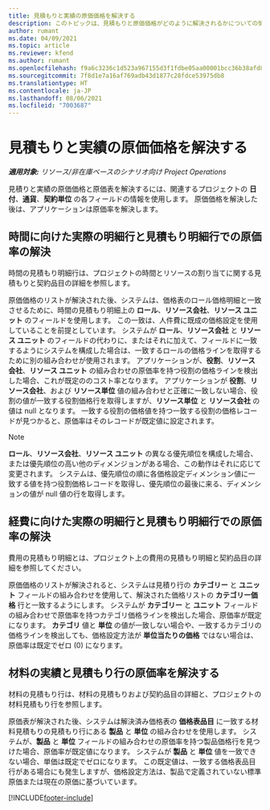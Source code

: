```yaml
---
title: 見積もりと実績の原価価格を解決する
description: このトピックは、見積もりと原価価格がどのように解決されるかについての情報を提供します。
author: rumant
ms.date: 04/09/2021
ms.topic: article
ms.reviewer: kfend
ms.author: rumant
ms.openlocfilehash: f9a6c3236c1d523a967155d3f1fdbe05aa00001bcc36b38afd86270c4cd1d7cc
ms.sourcegitcommit: 7f8d1e7a16af769adb43d1877c28fdce53975db8
ms.translationtype: HT
ms.contentlocale: ja-JP
ms.lasthandoff: 08/06/2021
ms.locfileid: "7003687"
---
```

# <a name="resolving-cost-prices-for-estimates-and-actuals"></a>見積もりと実績の原価価格を解決する

_**適用対象:** リソース/非在庫ベースのシナリオ向け Project Operations_

見積りと実績の原価価格と原価表を解決するには、関連するプロジェクトの **日付**、**通貨**、**契約単位** の各フィールドの情報を使用します。 原価価格を解決した後は、アプリケーションは原価率を解決します。

## <a name="resolving-cost-rates-on-actual-and-estimate-lines-for-time"></a>時間に向けた実際の明細行と見積もり明細行での原価率の解決

時間の見積もり明細行は、プロジェクトの時間とリソースの割り当てに関する見積もりと契約品目の詳細を参照します。

原価価格のリストが解決された後、システムは、価格表のロール価格明細と一致させるために、時間の見積もり明細上の **ロール**、**リソース会社**、**リソース ユニット** のフィールドを使用します。 この一致は、人件費に既成の価格設定を使用していることを前提としています。 システムが **ロール**、**リソース会社** と **リソース ユニット** のフィールドの代わりに、またはそれに加えて、フィールドに一致するようにシステムを構成した場合は、一致するロールの価格ラインを取得するために別の組み合わせが使用されます。 アプリケーションが、**役割**、**リソース会社**、**リソース ユニット** の組み合わせの原価率を持つ役割の価格ラインを検出した場合、これが既定ののコスト率となります。 アプリケーションが **役割**、**リソース会社**、および **リソース単位** 値の組み合わせと正確に一致しない場合、役割の値が一致する役割価格行を取得しますが、**リソース単位** と **リソース会社** の値は null となります。 一致する役割の価格値を持つ一致する役割の価格レコードが見つかると、原価率はそのレコードが既定値に設定されます。 

> [!NOTE]
> **ロール**、**リソース会社**、**リソース ユニット** の異なる優先順位を構成した場合、または優先順位の高い他のディメンジョンがある場合、この動作はそれに応じて変更されます。 システムは、優先順位の順に各価格設定ディメンション値に一致する値を持つ役割価格レコードを取得し、優先順位の最後に来る、ディメンションの値が null 値の行を取得します。

## <a name="resolving-cost-rates-on-actual-and-estimate-lines-for-expense"></a>経費に向けた実際の明細行と見積もり明細行での原価率の解決

費用の見積もり明細とは、プロジェクト上の費用の見積もり明細と契約品目の詳細を参照してください。

原価価格のリストが解決されると、システムは見積り行の **カテゴリー** と **ユニット** フィールドの組み合わせを使用して、解決された価格リストの **カテゴリー価格** 行と一致するようにします。 システムが **カテゴリー** と **ユニット** フィールドの組み合わせで原価率を持つカテゴリ価格ラインを検出した場合、原価率が既定になります。 **カテゴリ** 値と **単位** の値が一致しない場合や、一致するカテゴリの価格ラインを検出しても、価格設定方法が **単位当たりの価格** ではない場合は、原価率は既定でゼロ (0) になります。

## <a name="resolving-cost-rates-on-actual-and-estimate-lines-for-material"></a>材料の実績と見積もり行の原価率を解決する

材料の見積もり行は、材料の見積もりおよび契約品目の詳細と、プロジェクトの材料見積もり行を参照します。

原価表が解決された後、システムは解決済み価格表の **価格表品目** に一致する材料見積もりの見積もり行にある **製品** と **単位** の組み合わせを使用します。 システムが、**製品** と **単位** フィールドの組み合わせの原価率を持つ製品価格行を見つけた場合、原価率が既定値になります。 システムが **製品** と **単位** 値を一致できない場合、単価は既定でゼロになります。 この既定値は、一致する価格表品目行がある場合にも発生しますが、価格設定方法は、製品で定義されていない標準原価または現在の原価に基づいています。

[!INCLUDE[footer-include](../includes/footer-banner.md)]
